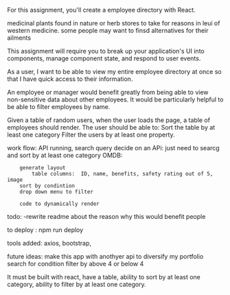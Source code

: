 For this assignment, you'll create a employee directory with React. 

medicinal plants found in nature or herb stores to take for reasons in leui of western medicine.
some people may want to finsd alternatives for their ailments

This assignment will require you to break up your application's UI into components, 
manage component state, 
and respond to user events.

As a user, I want to be able to view my entire employee directory at once so that I have quick access to their information.


An employee or manager would benefit greatly from being able to view non-sensitive data about other employees. 
It would be particularly helpful to be able to filter employees by name.


Given a table of random users, when the user loads the page, a table of employees should render.
The user should be able to:
        Sort the table by at least one category
        Filter the users by at least one property.


work flow:
        API running, search query
            decide on an APi: just need to searcg and sort by at least one category
            OMDB: 
        

        generate layout
            table columns:  ID, name, benefits, safety rating out of 5, image
        sort by condintion
        drop down menu to filter

        code to dynamically render

todo:
-rewrite readme about the reason why this would benefit people


to deploy :   npm run deploy

tools added: axios, bootstrap,

future ideas: make this app with anothyer api to diversify my portfolio
    search for condition 
    filter by above 4 or below 4


It must be built with react, have a table, ability to sort by at least one category, ability to filter by at least one category.